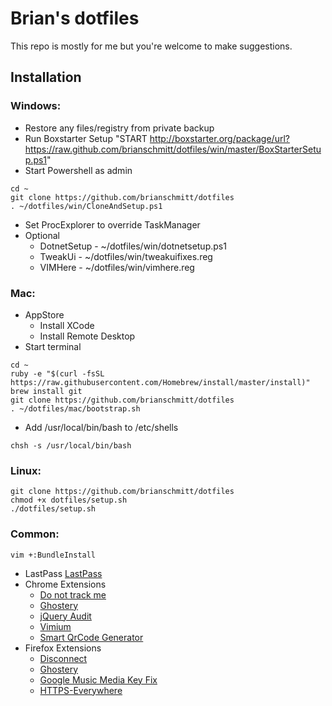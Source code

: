 # Brian's dotfiles

This repo is mostly for me but you're welcome to make suggestions.

## Installation

### Windows:
- Restore any files/registry from private backup
- Run Boxstarter Setup
"START http://boxstarter.org/package/url?https://raw.github.com/brianschmitt/dotfiles/win/master/BoxStarterSetup.ps1"
- Start Powershell as admin

```shell
cd ~
git clone https://github.com/brianschmitt/dotfiles
. ~/dotfiles/win/CloneAndSetup.ps1
```
- Set ProcExplorer to override TaskManager
- Optional
    - DotnetSetup - ~/dotfiles/win/dotnetsetup.ps1
    - TweakUi - ~/dotfiles/win/tweakuifixes.reg
    - VIMHere - ~/dotfiles/win/vimhere.reg

### Mac:
- AppStore
  - Install XCode
  - Install Remote Desktop
- Start terminal

```shell
cd ~
ruby -e "$(curl -fsSL https://raw.githubusercontent.com/Homebrew/install/master/install)"
brew install git
git clone https://github.com/brianschmitt/dotfiles
. ~/dotfiles/mac/bootstrap.sh
```
- Add /usr/local/bin/bash to /etc/shells

```shell
chsh -s /usr/local/bin/bash
```

### Linux:
```shell
git clone https://github.com/brianschmitt/dotfiles
chmod +x dotfiles/setup.sh
./dotfiles/setup.sh
```

### Common:
```shell
vim +:BundleInstall
```
- LastPass [LastPass](https://lastpass.com/download)
- Chrome Extensions
    - [Do not track me](https://chrome.google.com/webstore/detail/donottrackme-online-priva/epanfjkfahimkgomnigadpkobaefekcd)
    - [Ghostery](https://chrome.google.com/webstore/detail/ghostery/mlomiejdfkolichcflejclcbmpeaniij)
    - [jQuery Audit](https://chrome.google.com/webstore/detail/jquery-audit/dhhnpbajdcgdmbbcoakfhmfgmemlncjg)
    - [Vimium](https://chrome.google.com/webstore/detail/vimium/dbepggeogbaibhgnhhndojpepiihcmeb)
    - [Smart QrCode Generator](https://chrome.google.com/webstore/detail/smart-qrcode-generator/nfnbjbobhhoaekejilcmdkfomkndikho)
- Firefox Extensions
    - [Disconnect](https://addons.mozilla.org/en-us/firefox/addon/disconnect)
    - [Ghostery](https://addons.mozilla.org/en-us/firefox/addon/ghostery)
    - [Google Music Media Key Fix](https://addons.mozilla.org/en-us/firefox/addon/google-music-media-key-fix)
    - [HTTPS-Everywhere](https://www.eff.org/https-everywhere)

